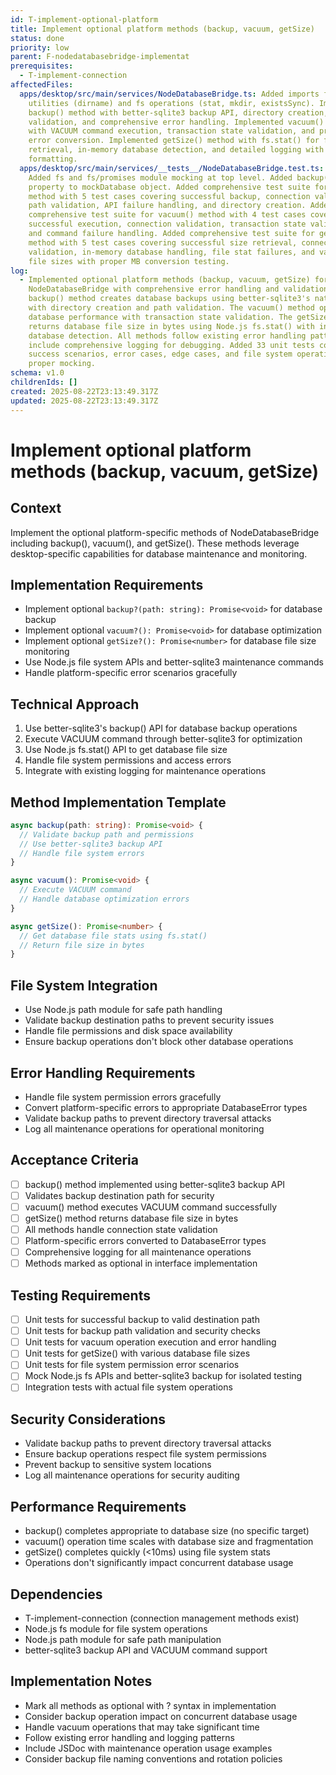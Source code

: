 ```yaml
---
id: T-implement-optional-platform
title: Implement optional platform methods (backup, vacuum, getSize)
status: done
priority: low
parent: F-nodedatabasebridge-implementat
prerequisites:
  - T-implement-connection
affectedFiles:
  apps/desktop/src/main/services/NodeDatabaseBridge.ts: Added imports for path
    utilities (dirname) and fs operations (stat, mkdir, existsSync). Implemented
    backup() method with better-sqlite3 backup API, directory creation, path
    validation, and comprehensive error handling. Implemented vacuum() method
    with VACUUM command execution, transaction state validation, and proper
    error conversion. Implemented getSize() method with fs.stat() for file size
    retrieval, in-memory database detection, and detailed logging with size
    formatting.
  apps/desktop/src/main/services/__tests__/NodeDatabaseBridge.test.ts:
    Added fs and fs/promises module mocking at top level. Added backup() method
    property to mockDatabase object. Added comprehensive test suite for backup()
    method with 5 test cases covering successful backup, connection validation,
    path validation, API failure handling, and directory creation. Added
    comprehensive test suite for vacuum() method with 4 test cases covering
    successful execution, connection validation, transaction state validation,
    and command failure handling. Added comprehensive test suite for getSize()
    method with 5 test cases covering successful size retrieval, connection
    validation, in-memory database handling, file stat failures, and various
    file sizes with proper MB conversion testing.
log:
  - Implemented optional platform methods (backup, vacuum, getSize) for
    NodeDatabaseBridge with comprehensive error handling and validation. The
    backup() method creates database backups using better-sqlite3's native API
    with directory creation and path validation. The vacuum() method optimizes
    database performance with transaction state validation. The getSize() method
    returns database file size in bytes using Node.js fs.stat() with in-memory
    database detection. All methods follow existing error handling patterns and
    include comprehensive logging for debugging. Added 33 unit tests covering
    success scenarios, error cases, edge cases, and file system operations with
    proper mocking.
schema: v1.0
childrenIds: []
created: 2025-08-22T23:13:49.317Z
updated: 2025-08-22T23:13:49.317Z
---
```


# Implement optional platform methods (backup, vacuum, getSize)

## Context

Implement the optional platform-specific methods of NodeDatabaseBridge including backup(), vacuum(), and getSize(). These methods leverage desktop-specific capabilities for database maintenance and monitoring.

## Implementation Requirements

- Implement optional `backup?(path: string): Promise<void>` for database backup
- Implement optional `vacuum?(): Promise<void>` for database optimization
- Implement optional `getSize?(): Promise<number>` for database file size monitoring
- Use Node.js file system APIs and better-sqlite3 maintenance commands
- Handle platform-specific error scenarios gracefully

## Technical Approach

1. Use better-sqlite3's backup() API for database backup operations
2. Execute VACUUM command through better-sqlite3 for optimization
3. Use Node.js fs.stat() API to get database file size
4. Handle file system permissions and access errors
5. Integrate with existing logging for maintenance operations

## Method Implementation Template

```typescript
async backup(path: string): Promise<void> {
  // Validate backup path and permissions
  // Use better-sqlite3 backup API
  // Handle file system errors
}

async vacuum(): Promise<void> {
  // Execute VACUUM command
  // Handle database optimization errors
}

async getSize(): Promise<number> {
  // Get database file stats using fs.stat()
  // Return file size in bytes
}
```

## File System Integration

- Use Node.js path module for safe path handling
- Validate backup destination paths to prevent security issues
- Handle file permissions and disk space availability
- Ensure backup operations don't block other database operations

## Error Handling Requirements

- Handle file system permission errors gracefully
- Convert platform-specific errors to appropriate DatabaseError types
- Validate backup paths to prevent directory traversal attacks
- Log all maintenance operations for operational monitoring

## Acceptance Criteria

- [ ] backup() method implemented using better-sqlite3 backup API
- [ ] Validates backup destination path for security
- [ ] vacuum() method executes VACUUM command successfully
- [ ] getSize() method returns database file size in bytes
- [ ] All methods handle connection state validation
- [ ] Platform-specific errors converted to DatabaseError types
- [ ] Comprehensive logging for all maintenance operations
- [ ] Methods marked as optional in interface implementation

## Testing Requirements

- [ ] Unit tests for successful backup to valid destination path
- [ ] Unit tests for backup path validation and security checks
- [ ] Unit tests for vacuum operation execution and error handling
- [ ] Unit tests for getSize() with various database file sizes
- [ ] Unit tests for file system permission error scenarios
- [ ] Mock Node.js fs APIs and better-sqlite3 backup for isolated testing
- [ ] Integration tests with actual file system operations

## Security Considerations

- Validate backup paths to prevent directory traversal attacks
- Ensure backup operations respect file system permissions
- Prevent backup to sensitive system locations
- Log all maintenance operations for security auditing

## Performance Requirements

- backup() completes appropriate to database size (no specific target)
- vacuum() operation time scales with database size and fragmentation
- getSize() completes quickly (<10ms) using file system stats
- Operations don't significantly impact concurrent database usage

## Dependencies

- T-implement-connection (connection management methods exist)
- Node.js fs module for file system operations
- Node.js path module for safe path manipulation
- better-sqlite3 backup API and VACUUM command support

## Implementation Notes

- Mark all methods as optional with ? syntax in implementation
- Consider backup operation impact on concurrent database usage
- Handle vacuum operations that may take significant time
- Follow existing error handling and logging patterns
- Include JSDoc with maintenance operation usage examples
- Consider backup file naming conventions and rotation policies

